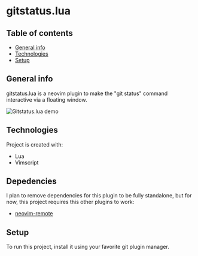 # gitstatus.lua

## Table of contents

- [General info](#general-info)
- [Technologies](#technologies)
- [Setup](#setup)

## General info

gitstatus.lua is a neovim plugin to make the "git status" command interactive via a floating window.

![Gitstatus.lua demo](./demo/Gitstatus.gif)

## Technologies

Project is created with:

- Lua
- Vimscript

## Depedencies

I plan to remove dependencies for this plugin to be fully standalone, but for
now, this project requires this other plugins to work:

- [neovim-remote](https://github.com/mhinz/neovim-remote)

## Setup

To run this project, install it using your favorite git plugin manager.
